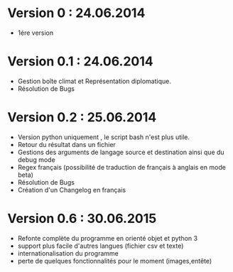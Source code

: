 Version 0 : 24.06.2014
==================
 * 1ére version


Version 0.1 : 24.06.2014
==================

 * Gestion boîte climat et Représentation diplomatique.
 * Résolution de Bugs

Version 0.2 : 25.06.2014
==================

 * Version python uniquement , le script bash n'est plus utile.
 * Retour du résultat dans un fichier
 * Gestions des arguments de langage source et destination ainsi que du debug mode
 * Regex français (possibilité de traduction de français à anglais en mode beta)
 * Résolution de Bugs
 * Création d'un Changelog en français


Version 0.6 : 30.06.2015
==================

 * Refonte complète du programme en orienté objet et python 3
 * support plus facile d'autres langues (fichier csv et texte)
 * internationalisation du programme
 * perte de quelques fonctionnalités pour le moment (images,entête)
